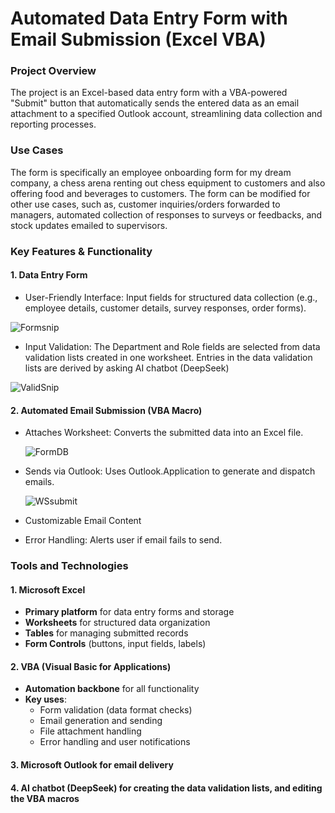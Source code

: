 # Automated Data Entry Form with Email Submission (Excel VBA)

### Project Overview

The project is an Excel-based data entry form with a VBA-powered "Submit" button that automatically sends the entered data as an email attachment to a specified Outlook account, streamlining data collection and reporting processes. 

### Use Cases

The form is specifically an employee onboarding form for my dream company, a chess arena renting out chess equipment to customers and also offering food and beverages to customers. The form can be modified for other use cases, such as, customer inquiries/orders forwarded to managers, automated collection of responses to surveys or feedbacks, and stock updates emailed to supervisors. 

### Key Features & Functionality  

 #### 1. Data Entry Form  
   - User-Friendly Interface: Input fields for structured data collection (e.g., employee details, customer details, survey responses, order forms).  
     
   ![Formsnip](https://github.com/user-attachments/assets/dcb00ff0-45e7-4ddd-a7c7-00a0f8936212)
   
- Input Validation: The Department and Role fields are selected from data validation lists created in one worksheet. Entries in the data validation lists are derived by asking AI chatbot (DeepSeek) 

 ![ValidSnip](https://github.com/user-attachments/assets/6ad44fce-4b8b-4c68-a6c6-6517f834e35f)

 #### 2. Automated Email Submission (VBA Macro)  
   - Attaches Worksheet: Converts the submitted data into an Excel file.

    
     ![FormDB](https://github.com/user-attachments/assets/b621ce1a-3e4b-4601-89ae-21c894767e08)

    
   - Sends via Outlook: Uses Outlook.Application to generate and dispatch emails.

       ![WSsubmit](https://github.com/user-attachments/assets/aa4ac6cf-513d-4af5-9814-50d03c160cad)

   - Customizable Email Content 
   - Error Handling: Alerts user if email fails to send.  

### Tools and Technologies

#### **1. Microsoft Excel**
- **Primary platform** for data entry forms and storage
- **Worksheets** for structured data organization
- **Tables** for managing submitted records
- **Form Controls** (buttons, input fields, labels)

#### **2. VBA (Visual Basic for Applications)**
- **Automation backbone** for all functionality
- **Key uses**:
  - Form validation (data format checks)
  - Email generation and sending
  - File attachment handling
  - Error handling and user notifications

#### **3. Microsoft Outlook** for email delivery

#### **4. AI chatbot (DeepSeek)** for creating the data validation lists, and editing the VBA macros



